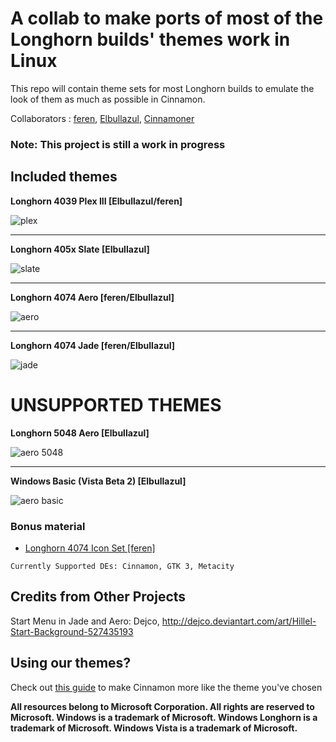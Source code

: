 # A collab to make ports of most of the Longhorn builds' themes work in Linux #
This repo will contain theme sets for most Longhorn builds to emulate the look of them as much as possible in Cinnamon.

Collaborators : [feren](https://github.com/feren), [Elbullazul](https://github.com/Elbullazul), [Cinnamoner](https://github.com/cinnamoner)

### Note: This project is still a work in progress ###

**Included themes**
---

**Longhorn 4039 Plex III [Elbullazul/feren]**

![plex](https://b00merang.weebly.com/uploads/1/6/8/1/16813022/windows-longhorn-plex_1_orig.png)

***

**Longhorn 405x Slate [Elbullazul]**

![slate](https://b00merang.weebly.com/uploads/1/6/8/1/16813022/windows-longhorn-slate_1_orig.png)

***

**Longhorn 4074 Aero [feren/Elbullazul]**

![aero](https://b00merang.weebly.com/uploads/1/6/8/1/16813022/windows-longhorn-aero_1_orig.png)

***

**Longhorn 4074 Jade [feren/Elbullazul]**

![jade](https://b00merang.weebly.com/uploads/1/6/8/1/16813022/windows-longhorn-jade_1_orig.png)


# UNSUPPORTED THEMES #

**Longhorn 5048 Aero [Elbullazul]**

![aero 5048](http://b00merang.weebly.com/uploads/1/6/8/1/16813022/virtualbox-linux-mint-18-1-07-12-2016-14-05-28_1.png)


***

**Windows Basic (Vista Beta 2) [Elbullazul]**

![aero basic](http://b00merang.weebly.com/uploads/1/6/8/1/16813022/546111039_orig.png)


### Bonus material
- [Longhorn 4074 Icon Set [feren]](https://github.com/Elbullazul/Longhorn-Icon-theme)


`Currently Supported DEs: Cinnamon, GTK 3, Metacity`

## Credits from Other Projects ##
Start Menu in Jade and Aero: Dejco, http://dejco.deviantart.com/art/Hillel-Start-Background-527435193

## Using our themes? ##
Check out [this guide](https://github.com/Elbullazul/Longhorn-Collaboration/blob/master/Tips%20for%20themes.md) to make Cinnamon more like the theme you've chosen

**All resources belong to Microsoft Corporation. All rights are reserved to Microsoft. Windows is a trademark of Microsoft. Windows Longhorn is a trademark of Microsoft. Windows Vista is a trademark of Microsoft.**
